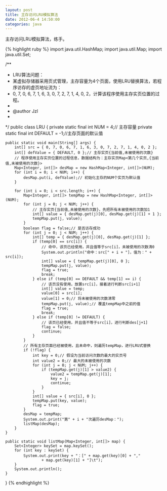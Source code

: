 ```yaml
---
layout: post
title: 主存访问LRU模拟算法
date: 2012-06-4 14:50:00
categories: java
---
```


主存访问LRU模拟算法，练手。

{% highlight ruby %}
import java.util.HashMap;
import java.util.Map;
import java.util.Set;

/**
 * LRU算法问题：
 * 某虚拟存储器采用页式管理，主存容量为4个页面，使用LRU替换算法，若程序访存的虚页地址流为：
 * 0, 7, 0, 6, 7, 1, 6, 3, 0, 7, 2, 7, 1, 4, 0, 2，计算该程序使用主存实页位置的过程。
 * 
 * @author Jzl
 * 
 */
public class LRU {
	private static final int NUM = 4;// 主存容量
	private static final int DEFAULT = -1;//主存页面的默认值

	public static void main(String[] args) {
		int[] src = { 0, 7, 0, 6, 7, 1, 6, 3, 0, 7, 2, 7, 1, 4, 0, 2 };
		int[] defValue = { DEFAULT, 0 };// 主存实页{当前值,未被使用的次数}
		// 程序使用主存实页位置的过程信息，数据结构为：主存实页Map<第几个实页,{当前值,未被使用的次数}>
		Map<Integer, int[]> desMap = new HashMap<Integer, int[]>(NUM);
		for (int i = 0; i < NUM; i++) {
			desMap.put(i, defValue);// 初始化主存的NUM个实页为默认值
		}

		for (int i = 0; i < src.length; i++) {
			Map<Integer, int[]> tempMap = new HashMap<Integer, int[]>(NUM);
			for (int j = 0; j < NUM; j++) {
				// 主存实页{当前值,未被使用的次数}，先把所有未被使用的次数加1
				int[] value = { desMap.get(j)[0], desMap.get(j)[1] + 1 };
				tempMap.put(j, value);
			}
			boolean flag = false;// 是否访存成功
			for (int j = 0; j < NUM; j++) {
				int[] temp = { desMap.get(j)[0], desMap.get(j)[1] };
				if (temp[0] == src[i]) {
					// 命中，该页已经使用，并且值等于src[i]，未被使用的次数清0
					System.out.println("命中：src[" + i + "]，值为：" + src[i]);
					int[] value = { tempMap.get(j)[0], 0 };
					tempMap.put(j, value);
					flag = true;
					break;
				} else if (temp[0] == DEFAULT && temp[1] == i) {
					// 该页没有使用，放置src[i]，接着进行判断src[i+1]
					int[] value = temp;
					value[0] = src[i];
					value[1] = 0;// 将未被使用的次数清零
					tempMap.put(j, value);// 覆盖tempMap中之前的值
					flag = true;
					break;
				} else if (temp[0] != DEFAULT) {
					// 该页已经使用，并且值不等于src[i]，进行判断des[j+1]
					flag = false;
					continue;
				}
			}
			// 所有主存页面已经被使用，且未命中，则遍历tempMap，进行LRU式替换
			if (!flag) {
				int key = 0;// 假设为当前访问次数的最大的实页号
				int value2 = 0;// 最大的未被使用的次数
				for (int j = 0; j < NUM; j++) {
					if (tempMap.get(j)[1] > value2) {
						value2 = tempMap.get(j)[1];
						key = j;
						continue;
					}
				}
				int[] value = { src[i], 0 };
				tempMap.put(key, value);
				flag = true;
			}
			desMap = tempMap;
			System.out.print("第" + i + "次遍历desMap：");
			listMap(desMap);
		}
	}

	public static void listMap(Map<Integer, int[]> map) {
		Set<Integer> keySet = map.keySet();
		for (int key : keySet) {
			System.out.print(key + "：[" + map.get(key)[0] + ","
					+ map.get(key)[1] + "]\t");
		}
		System.out.println();
	}
}
{% endhighlight %}